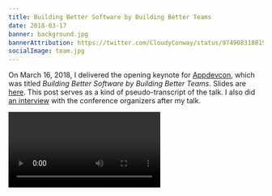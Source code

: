 ```yaml
---
title: Building Better Software by Building Better Teams
date: 2018-03-17
banner: background.jpg
bannerAttribution: https://twitter.com/CloudyConway/status/974908318815793152
socialImage: team.jpg
---
```


On March 16, 2018, I delivered the opening keynote for [Appdevcon][], which was titled _Building Better Software by Building Better Teams_. Slides are [here][slides]. This post serves as a kind of pseudo-transcript of the talk. I also did [an interview](https://vimeo.com/270512268) with the conference organizers after my talk.

<Video src="https://player.vimeo.com/video/270512761?title=0&amp;byline=0&amp;portrait=0" />

Hello! I’m Ash Furrow, and I’ve been writing iOS apps since 2009. I’ve also helped build business-critical systems in Swift, Objective-C, Node, Scala, Rails, React – all kinds of stuff. And today we’re going to talk about how we can build better software by building better teams.

Two and a half years ago I wrote [this blog post][building] about building online communities. It was inspired by seeing a talk by [Justin Searls][searls] called [_The Social Coding Contract_][contract] about online communities. That month I wrote [another post][career] about how the next step in my career was going to become a community-builder: someone who builds teams. I ran that idea by my manager at Artsy, and then by our CTO, and I had their full support.

I began researching team dynamics, community structures, and online empathy. Part of my job became to learn about team building and apply it to Artsy.
I’m not an expert in this field, but I’ve focused the past two and a half years on learning how to build teams, online and in-person, both in open source and business contexts.

When I started, I wrote the following:

> … believing in something isn’t enough to make it happen. It takes planning and consistent action.

I’m still learning, and I’m still working on these skills. And today, I’m really excited to share some of what I’ve learned with all of you. So let's get started!

My goal today is to convince you that team building improves software quality, and to provide you with a vocabulary to discuss team quality.

## Team Quality Affects Software Quality

Before we discuss how to use the quality of a team to influence the quality of the software produced, we need to define the relationship between team quality and software quality.

So let's step back and think at a slightly higher level. Developers often think that software teams are unique or special among teams, but that's not true from an organizational perspective. We tend to think that building software is unique among other types of work, that we have unique needs and distinct characteristics that mean that organizational behaviour principles don't apply to us. But _every_ type of worker is unique and _every_ field has their own distinct way of working. We can acknowledge what makes building software unique while still looking to other fields for lessons in structuring teams.

Let's borrow observations of other types of teams and apply them to teams of software developers.

![Photo of Professor Amy Edmondson](professor.jpg)

Amy Edmondson is a professor of Leadership at Harvard Business School. She was studying medical teams in hospital settings in the 90's, and wanted to establish a correlation between patient outcomes (post-operation complications, things that can be easily and objectively measured) with team quality. She initially hypothesized that teams that reported making the fewest mistakes would be the ones with the best patient outcomes, but was surprised to find the exact opposite: teams with better patient outcomes reported making _more_ mistakes.

Investigating further, she discovered that teams with poorer outcomes were reluctant to admit mistakes because they feared being humiliated or shamed by their peers. So mistakes were hidden. This prevented the team from learning from the mistake and preventing the same mistake from happening again.

In contrast, effective teams (with better patient outcomes) readily discussed their mistakes. That way, everyone was able to learn from them. They felt safe to ask questions and suggest ideas, too, without fear of being ridiculed. The team's outcomes benefited greatly from the individuals' freedom from fear of humiliation.

Her research led Professor Edmondson to a concept she named "psychological safety." We'll get into what that means later.

My point is that the relationships between team members (the quality of a medical team) had a direct and measurable impact on the quality of the team's output (patient health). The medical staff who were comfortable admitting and reporting mistakes knew that they would not be ridiculed or judged for them, and so the whole team benefited from the learning opportunities of those mistakes.

We can generalize a bit: just as the quality of the medical team affected the quality of patient outcomes, team quality _generally_ affects team outcomes. Since software teams are teams like any other, the quality of the software team is going to affect the quality software they produce.

- A junior developer thinks they see problem in the network layer of an app. It was written by a senior member of the team. Will they feel comfortable pointing it out to their team?
- A programmer at your startup is rushed by a deadline. They are exhausted and have started making mistakes. Will they feel comfortable getting the rest they need in order to keep your app from crashing during an investor pitch?
- A designer sees a complex animation that’s been implemented incorrectly, breaking the visual metaphor of the whole app. There's not enough time to re-implement it from scratch, will the designer approach the app developer and work together on a compromise for v1?

(Note: I didn't say so during my talk, but the developer in each of these examples was... me!)

**The prime directive** of this post is: everyone on your team assumes that everyone else on the team is doing their best work, given their circumstances. When you start from that shared understanding – that you're all doing your best you can – you can foster a compassionate working environment.

## Compassion Facilitates Teamwork

Suffering is a normal and inevitable part of life. Since work is a part of life, suffering _will_ be a part of work, too.

But just because suffering is inevitable doesn't mean that _all_ suffering is inevitable. It can be avoided, and it can be minimized. Compassion is defined as the process of minimizing suffering. And in that sense, "compassion" is an optimization problem: to minimize suffering.

Being compassionate in our teams is about _minimizing_ the suffering of our teammates (and ourselves!).

Optimizing something – anything – is something developers specialize in. We optimize app launch times, memory footprints, scrolling performance, so we should approach compassionate work on those terms.

So how does one minimize suffering? Well there are two main ways:

- Respond to suffering with respectful inquiry.
- Anticipate suffering and avoid/minimize it.

This can be really hard because it requires empathy, which is a skill that developers are not known for. But that's only because we don't practice those skills! Every programmer and every human being is capable of empathy; it is only a matter of practicing the skill until it becomes a habit.

Theresa Wiseman, a nursing academic, conducted [a literature review][empathy] of the study of empathy and concluded that empathy consists of four necessary components:

1. Sharing another person's perspective.
2. Sharing another person's feelings.
3. Staying non-judgemental about those thoughts and feelings.
4. Communicating that you understand (in a non-judgemental way).

That last one gets missed a lot. It is not enough to understand what a person is thinking, to understand what they're feeling, and to stay non-judgemental. Empathy involves _communicating_ your understanding back to the other person.

These individually are skills that you can practice. They are skills that I am still practicing, too.

**Responding to suffering** with empathy is done through "inquiry work", and is difficult to get right. But, like empathy, it is a skill that you can develop.
When inquiring about a colleague's suffering, stay respectful. Frame your inquiry around genuine concern and the prime directive. Remember: everyone assumes that everyone else is doing their best.

- If a team member's number of commits have dropped, will you inquire about potential suffering or leave them alone to face disciplinary action later on?
- If one team member harshly reviews another team member's code in a pull request, will you inquire about why they were harsh or leave them alone, lowering the bar for tolerable behaviour on your team?
- If an open source developer expresses remorse about not fixing an bug sooner, will you inquire about why they feel bad (and remind them that open source developers are volunteers) or leave them alone to feel needlessly bad?

This can all be difficult, and it is definitely easier to ignore these situations. In fact, it is tempting to _not_ inquire about suffering out of some misplaced sense of empathy. But if someone's work performance has dropped, is it really better to ignore their suffering until the point that disciplinary action is required?

**Anticipating suffering** also involves empathy, but in a different way. We can't inquire about how they're feeling about an event that hasn't occurred yet, so we have to use our intuition and empathy to construct and idea of what they _could_ feel and think.

Once you understand someone's thoughts and feelings without judging them, you can begin to anticipate how events will affect them. Even if you don't know a person well, focus on the similarities you have with them to foster empathy. Are they working in a similar field? Are they at a similar career stage as you? Are they working in the same company? These similarities help you empathize.

- The end of a sprint is approaching. Will you investigate your teammates' wellbeing or leave them alone until after the sprint has failed to find out that they needed help?
- If your team is switching from Swift to React Native, will you talk about a teammate's possible apprehension around being left behind or leave them alone so they feel isolated?
- If there is going to be a change in team reporting structure, will you inquire about a colleague's apprehension about a prospective change or leave them alone to find out via email and let their imaginations run wild?

Compassion is an optimization problem: to minimize suffering. And we can do that through inquiry work when we notice suffering, and through anticipating suffering to avoid it.

Moving on from minimizing suffering, we come to another powerful tool of effective teams: feedback.

> Feedback is a gift.

My colleague says that "feedback is a gift." When he first told me that, it changed how I thought about feedback. I realized I didn't feel grateful for the constructive feedback I was getting, and I wasn't giving adequately constructive feedback either. If I didn't have something positive to say about a colleague's work, I didn't say anything.

I still struggle with this. But I try to make sure the feedback I give is a gift worth receiving, and to listen to feedback I'm given as the gift that it is.

A useful framework for thinking about how to approach our colleagues when something is wrong is called [Radical Candour][candour], which is the name of a [book][candour_book] on the giving and receiving feedback.

Imagine a graph with the vertical axis representing whether or not you care personally about a colleague, and the horizontal axis representing whether or not you’re willing to challenge the person directly.

{% wide %}

![A graph depicting two axes, representing caring for colleagues vs whether or not you're willing to challenge them directly](graph.png)

{% endwide %}

Okay so now we have four possibilities on our graph, but today I want to focus on the top area of the chart, the area where you care personally about the other person. If you don’t care about the person, then... well I _could_ convince you about why you ought to care for your colleagues but I don't have time for it right now. So let's assume that you care.

Alright let’s take a look at the top right corner, where you care and you’re willing to challenge directly.

This area is where radical candour lives. It’s when you care enough about a person to ask difficult questions, to share difficult feelings, and to have difficult conversations. It can be an uncomfortable place at times.

Your instinct might be to avoid the difficulties of talking to someone about something uncomfortable. That would be the top left corner of our graph, where you care but you’re unwilling to challenge someone directly.

This area of the graph is called “ruinous empathy” because you care about someone but you’re unwilling to have difficult conversations. It really is ruinous: you think that by avoiding a difficult conversation you might be helping a person, but avoiding difficult conversations is only helping yourself.

(Side note: this is why I get so mad when people diminish non-technical skills as “soft” and imply they aren’t difficult – they are! These are all difficult conversations, but radical candour is a skill and habit you can get better at.)

{% wide %}

![A graph depicting two axes, representing caring for colleagues vs whether or not you're willing to challenge them directly, with labelled quadrants for radical candour and ruinous empathy](graph_filled_in.png)

{% endwide %}

Psychological Safety is a really useful idea that is unfortunately being co-opted and misused by managers and CEOs.

The technical definition of psychological safety is "a measure of the comfort of a team to take interpersonal risks”, but that doesn't really mean anything unless you do a lot of reading.

Instead, I like to think of psychological safety as "the degree to which your team feels safe learning from its mistakes.” A psychologically safe environment is one where people feel safe asking questions, pointing out and admitting mistakes, and take risks without fear of being ridiculed by their teammates. Only a psychologically safe team is able to examine and learn from their mistakes, without needlessly judging themselves.

<Tweet tweetID="970012685797556225" />

Every person makes mistakes, and every team makes mistakes. They happen, in every setting imaginable, even on high-stakes medical teams. Like suffering, we can try to avoid and minimize mistakes, but they are inevitable.

We must must must learn to accept our mistakes and to discuss them. Only then – when your team is comfortable with their own mistakes – will your team be able to learn from them.

When I was researching this presentation, I read through the Artsy blog archive. Not the Artsy Engineering blog, but the [_Life at Artsy_][lab] blog. And I came across [this article on open sourcing our company culture][oss_culture], which I collaborated on in 2015, predating my research into team dynamics.

> Being open with your errors and identifying the insights gained can help others avoid the same blunders and keep your team on-track.

Now that I have the vocabulary to describe compassionate and toxic workplaces, it's remarkable to me how well this quote characterizes psychological safety.

Psychological safe work environments are also places where asking questions is a normal and _expected_ part of work. Try to foster an environment of curiosity and learning by asking questions, _especially_ if you're a senior developer. If you're only 99% sure you know the answer to a question, then ask it anyway. 99% isn't enough.

By asking questions, you are signalling to the rest of the team that asking questions is normal, and expected of them. This is especially important for teams with junior developers.

I tend to take ideas to their extremes, and fostering an environment focused on learning is an extreme that I embrace. More important than _what_ your team builds is the _learning process_ of building it. Say that your team is building an app. You've never built that app before, right? So instead of focusing on building the app, focus on _learning how to build the app_ and the app itself will naturally follow. Because your teammates care more about learning than they do about being ridiculed for making a mistake or asking a question, you catch bugs faster. You identify bottlenecks sooner. You anticipate problems before they manifest themselves.

Remember: you're not just learning, you're learning _as a team_, so you benefit from _everyone's_ experience.

Regarding compassion, it is far, far better to extend compassion to someone who might take advantage of it than it is to withhold compassion from someone who might need it. Remember the prime directive: we're all doing our best; start from that shared understanding and you can foster compassion.

## Teams are the Sum of Teamwork

There’s a really useful term for discussing team work, but before we get there I need to tell you about Buckminster Fuller.

He was an American architect, systems theorist, author, designer, and inventor. President of Mensa. Smart person. And in the 60's and 70's, Buckminster Fuller spoke at universities around the world and used that opportunity to popularize a word. The word described an enormously useful idea, and he was aghast that it didn't catch on.

Sadly, the word did eventually catch on with opportunistic CEOs and product managers. It became overused and through overuse, the word became devalued. Unfortunately, when we devalued the word, we seem to have devalued the idea, too. And that word is... **synergy**.

> Synergy means behaviour of whole systems unpredicted by the behaviour of their parts taken separately.

He also said: "there is nothing in the chemistry of a toenail that predicts the existence of a human being.” If you need a more technical example:there's nothing in the mechanics of DNS that predicts the existence of the world wide web.

Synergy is essentially a word for the idea that a whole is larger than the sum of its parts.

It's such a shame that "synergy" has fallen into disuse because this is a very useful idea, and it's difficult to have a conversation about ideas without actually having a name for them. So: let's bring "synergy" back! Let's reclaim it from the waste bin of history. I'm going to use the word "synergy" unironically and I encourage you too as well.

![A photo of Artsy staff a the Sotheby's Input/Output auction, October 2015](team.jpg)

This is a photo from 2015, taken at Artsy’s first ever [art auction we ran with Sotheby’s][io], one of the largest auction houses in the world. It was a huge deal – months of work had built up to this night. The future of the Artsy auctions business hinged on this event.

We were all there to ensure that the product we’d built together performed flawlessly. But there are only four engineers in this photo (one of them is the CTO). The rest are auction liaisons, marketers, support staff, project managers, and others.

If you think about how a typical software project is managed, it includes more than just programmers. Technology is the product, but the developers are only a part of that team. A programmer working by themselves would not produce a very compelling product.

It's the responsibility of the team leaders to facilitate a team structure where the design team, the developer team, the support team, etc are appropriate aware of each other. Not everyone can be aware of what everyone else is doing; cross-team communication can easily become overwhelming, so it needs to be done with care and attention.

And indeed, this kind of synergy has business precedence.

![A photo of Steve Jobs giving a keynote](sj.jpg)

(Note: I generally don’t like quoting Steve Jobs in conference presentations because it’s kind of cheating: we all know who he is and we are all familiar with his work. Many of us admire him. But what he has to say applies really well here.)

I have many criticisms of how Steve Jobs managed teams, but he did get this right. He famously said:

> It's in Apple's DNA that technology alone is not enough. It’s technology married with liberal arts, married with the humanities, that yields the results that make our hearts sing.

Wake up, people! He's describing synergy!

And he's describing a _business_ success that is only possible through cross-team collaboration, through knowledge-sharing. A diverse team of teams working towards a common, well-defined goal.

Synergy can exist in any team, but I believe that it is fostered best in teams that exhibit psychological safety.

So what can synergy look like?

At Artsy, I helped run a month-long, once-weekly [course in Swift][swift]. We designed two tracks: one for people who could explain what "Object-Oriented Programming" means, and another for everyone else.

We took care to foster an environment where our non-technical colleagues could learn about coding and ask questions about how programming works. As a result, we fostered a broader work environment where they felt comfortable asking questions. We increased the psychological safety of our team, gave our colleagues the vocabulary to ask even more interesting questions, and we have been rewarded by a better team. A team that feels comfortable asking questions about products _before_ they're built, pointing out potential bugs _before_ they get written, and contributing in ways we never anticipated.

(Side note: it took a lot of composure not to tear up during this part of my presentation because I'm so proud of the work we've done and the work of my non-technical colleagues who took the time to learn more about how software gets built.)

Remember that humans are naturally empathetic. Any parent can tell you that when babies hear another infant crying out, they start crying out too. These infants are only a few days old and don't have language skills, but they sympathize with other reflexively. This sympathetic crying is hardwired into our brains from birth.

Humans are not Epicureans, driven solely by rational self-interest. I reject psychological egoism. Human beings are complex individuals driven not only by self-interest, but also driven by a fierce need to care for others. Humans are empathetic by nature and it is only when obstacles are erected in our path that we ignore this drive to care.

Society erects social barriers that prevent us from caring for others. These barriers often manifest themselves as judgements we make about others. "That person on the street asking me for money should just get a job" is a judgement, and it shuts down our ability to care for that _person_.

And so too do workplaces erect barriers to caring, and so too do they manifest as judgements. We judge each other (and ourselves) whenever we use the word "should".

- iOS developers _should_ use Swift instead of Objective-C.
- React Native developers _should_ just learn a real language.
- Designers _should_ just learn to code.

All of these judgements shut down our ability to empathize, to care, and to be compassionate. And we see violations of our prime directive: to assume that everyone is doing the best they can, given their circumstances.

One really common form of these barriers manifesting themselves on software team is what people call "brutal honesty." There's this idea that as long as what you're saying is true, it doesn't matter how you say it. In fact, how you say something matters just as much as what you're saying.

<Tweet tweetID="956321955778650112" />

Compassionate honesty. What an amazing idea! A form of honesty that tries to minimize suffering. Radical candour doesn't mean you have to hurt someone's feelings to tell them a truth – radical candour is only radical because you care, so make sure that your honesty conveys that sense of caring for others.
Synergy is when a group behaves in a way not predicted by the behaviour of its constituent components. We foster synergy in software teams by being compassionate, by caring for each other, by staying non-judgemental.

<Tweet tweetID="761569569802551300" />

In the absence of obstacles, humans _will_ care.

We foster synergy through psychological safety, and we recognize that humans will care for one another _by default_ if unimpeded by their environment.

## Conclusion

We talked about a lot today. Starting with the connection between team quality and team outcomes, we discussed compassion in the workplace: what it looks like and how to foster it. And we concluded with a discussion of synergy. (I hope you all start using that word!)

I have spent the past two and half years learning about this stuff, and I’m definitely not done. But I'd like to offer a jump-start on your own journeys: I have some recommended reading for you. This is not an exhaustive list, of course, but these are resources that I have found useful in my own path to learning about compassion at work.

The first is a book, [_Awakening Compassion at Work_][awaken], an excellent book that puts the business case forward for compassion.

[Compassionate Coding][coding], a firm run by [April Wensel][april], which helps companies build compassionate teams. Check out [their blog][coding_blog] for sure!

[_Operating Manual for Spaceship Earth_][fuller] is a book by Buckminster Fuller. It is a collection of steps that humanity needs to take if we are to survive the 21st century. It profoundly changed the way I think about systems generally, including teams.

[_Inclusion is a Captain’s Job_][inclusion] by [Danilo Campos][danilo] is a conference talk-turn-blog post about lessons of inclusion from the Star Trek canon. The _good_ Star Trek canon. And he 100% presented the talk in a Starfleet Engineering uniform:

{% narrow %}

![A photo of Danilo Campos giving a presentation while wearing a Starfleet Engineering uniform](danilo.jpg)

{% endnarrow %}

---

Now that we're at the end of this post, I have something really important to tell you...

**You will never finish.**

You will never finish working towards compassion. Your education in compassion, your pursuit of building better teams, will last the rest of your life.

It is _critical_ to remember this. Us engineers are used to thinking about tasks in terms of GitHub issues to be closed or Trello cards to move to the “Done” column, but building compassionate teams is _not_ something you can ever call "finished."

You must accept the fact that your work will never **ever** be complete, and you must commit yourself to the pursuit of the shared compassion of humanity.

[appdevcon]: http://appdevcon.nl
[slides]: https://speakerdeck.com/ashfurrow/building-better-software-by-building-better-teams
[artsy]: https://artsy.net
[building]: /blog/building-online-communities/
[career]: /blog/building-my-career/
[searls]: https://twitter.com/searls
[contract]: https://www.youtube.com/watch?v=e_-qV8waPVM
[empathy]: http://onlinelibrary.wiley.com/doi/10.1046/j.1365-2648.1996.12213.x/full
[candour]: http://radicalcandor.com
[candour_book]: http://amzn.to/2HGYVaE
[lab]: https://medium.com/artsy-blog
[oss_culture]: https://medium.com/artsy-blog/open-sourcing-company-culture-at-artsy-79720cf235cc
[io]: https://www.artsy.net/auction/input-output
[swift]: http://artsy.github.io/series/swift-at-artsy/
[awaken]: http://amzn.to/2DyJwqo
[coding]: https://compassionatecoding.com
[coding_blog]: https://medium.com/compassionate-coding
[april]: https://twitter.com/aprilwensel
[fuller]: http://amzn.to/2pkvGD3
[inclusion]: https://write.danilocampos.com/inclusion-is-a-captains-job-5c433726bd33
[danilo]: https://twitter.com/_danilo
